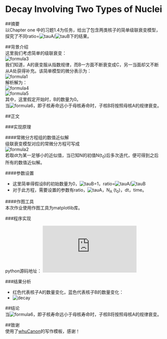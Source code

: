 
# Decay Involving Two Types of Nuclei

##摘要  
以Chapter one 中的习题1.4为任务，给出了包含两类核子的简单级联衰变模型，探究了不同ratio=![tauA](https://github.com/SmallGuoguo/computationalphysics_N2013301020033/blob/master/chapter1/resources/tauA.png)/![tauB](https://github.com/SmallGuoguo/computationalphysics_N2013301020033/blob/master/chapter1/resources/tauB.png)下的结果。

##背景介绍  
这里我们考虑简单的级联衰变：  
![formula3](https://github.com/SmallGuoguo/computationalphysics_N2013301020033/blob/master/chapter1/resources/formula3.png)  
我们知道，A的衰变服从指数规律，而B一方面不断衰变成C，另一当面却又不断从A处获得补充。该简单模型的微分表示为：  
![formula1](https://github.com/SmallGuoguo/computationalphysics_N2013301020033/blob/master/chapter1/resources/formula1.png)  
解析解为：  
![formula4](https://github.com/SmallGuoguo/computationalphysics_N2013301020033/blob/master/chapter1/resources/formula4.png)  
![formula5](https://github.com/SmallGuoguo/computationalphysics_N2013301020033/blob/master/chapter1/resources/formula5.png)  
其中，这里假定开始时，B的数量为0。  
当![formula6](https://github.com/SmallGuoguo/computationalphysics_N2013301020033/blob/master/chapter1/resources/formula6.png)，即子核寿命远小于母核寿命时，子核B将按照母核A的规律衰变。  

##正文  

###实现原理  

####常微分方程组的数值近似解   
级联衰变模型对应的常微分方程可写成   
![formula2](https://github.com/SmallGuoguo/computationalphysics_N2013301020033/blob/master/chapter1/resources/formula2.png)  
若取dt为某一足够小的近似值，当已知N的初值N(t<sub>0</sub>)后多次迭代，便可得到之后所有的数值近似解。  

####参数设置  
- 这里简单得假设B的初始数量为0，![tauB](https://github.com/SmallGuoguo/computationalphysics_N2013301020033/blob/master/chapter1/resources/tauB.png)=1，ratio=![tauA](https://github.com/SmallGuoguo/computationalphysics_N2013301020033/blob/master/chapter1/resources/tauA.png)/![tauB](https://github.com/SmallGuoguo/computationalphysics_N2013301020033/blob/master/chapter1/resources/tauB.png)
- 对于此方程，需要设置的参数有ratio，![tauA](https://github.com/SmallGuoguo/computationalphysics_N2013301020033/blob/master/chapter1/resources/tauA.png)，N<sub>A</sub> (t<sub>0</sub>)，dt，time。  
  

####作图工具  
本次作业使用作图工具为matplotlib库。

###程序实现  

python源码地址： ![decay](https://github.com/SmallGuoguo/computationalphysics_N2013301020033/blob/master/chapter1/decay.py)  

###结果分析  
- 红色代表核子A的数量变化，蓝色代表核子B的数量变化：
- ![decay](https://github.com/SmallGuoguo/computationalphysics_N2013301020033/blob/master/chapter1/resources/decay.gif)


##结论  
当![formula6](https://github.com/SmallGuoguo/computationalphysics_N2013301020033/blob/master/chapter1/resources/formula6.png)，即子核寿命远小于母核寿命时，子核B将按照母核A的规律衰变。  


##致谢  
使用了[whuCanon](https://github.com/whuCanon/computationalphysics_N2013301020085/blob/master/chapter1/README.md)的写作模板，感谢！
